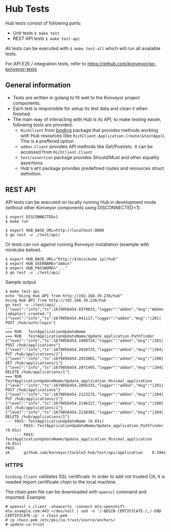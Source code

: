 # Hub Tests

Hub tests consist of following parts:
- Unit tests ```$ make test```
- REST API tests ```$ make test-api```

All tests can be executed with ```$ make test-all``` which will run all available tests.

For API E2E / integration tests, refer to https://github.com/konveyor/go-konveyor-tests

## General information

- Tests are written in golang to fit well to the Konveyor project components.
- Each test is responsible for setup its test data and clean it when finished.
- The main way of interacting with Hub is its API, to make testing easier, following tools are provided:
  - ```RichClient``` from [binding](https://github.com/konveyor/tackle2-hub/tree/main/binding) package that provides methods working with Hub resources (like ```RichClient.Application.Create(&testApp)```). This is a preffered option.
  - ```addon.Client``` provides API methods like Get/Post/etc. it can be accessed from ```RichClient.Client```
  - ```test/assertion``` package provides Should/Must and other equality assertions.
  - Hub's ```API``` package provides predefined routes and resources struct definition.


## REST API

API tests can be executed on locally running Hub in development mode (without other Konveyor components using DISCONNECTED=1).

```
$ export DISCONNECTED=1
$ make run
```

```
$ export HUB_BASE_URL=http://localhost:8080
$ go test -v ./test/api/
```

Or tests can run against running Konveyor installation (example with minikube below).

```
$ export HUB_BASE_URL="http://$(minikube ip)/hub"
$ export HUB_USERNAME="admin"
$ export HUB_PASSWORD="..."
$ go test -v ./test/api/
```

Sample output
```
$ make test-api 
echo "Using Hub API from http://192.168.39.236/hub"
Using Hub API from http://192.168.39.236/hub
go test -v ./test/api/...
{"level":"info","ts":1679056454.0379033,"logger":"addon","msg":"Addon (adapter) created."}
{"level":"info","ts":1679056454.041117,"logger":"addon","msg":"|201|  POST /hub/auth/login"}
...
=== RUN   TestApplicationUpdateName
=== RUN   TestApplicationUpdateName/Update_application_Pathfinder
{"level":"info","ts":1679056454.1980724,"logger":"addon","msg":"|201|  POST /hub/applications"}
{"level":"info","ts":1679056454.2010725,"logger":"addon","msg":"|204|  PUT /hub/applications/1"}
{"level":"info","ts":1679056454.2033865,"logger":"addon","msg":"|200|  GET /hub/applications/1"}
{"level":"info","ts":1679056454.2071495,"logger":"addon","msg":"|204|  DELETE /hub/applications/1"}
=== RUN   TestApplicationUpdateName/Update_application_Minimal_application
{"level":"info","ts":1679056454.2095335,"logger":"addon","msg":"|201|  POST /hub/applications"}
{"level":"info","ts":1679056454.2123275,"logger":"addon","msg":"|204|  PUT /hub/applications/1"}
{"level":"info","ts":1679056454.2146227,"logger":"addon","msg":"|200|  GET /hub/applications/1"}
{"level":"info","ts":1679056454.2210302,"logger":"addon","msg":"|204|  DELETE /hub/applications/1"}
--- PASS: TestApplicationUpdateName (0.03s)
    --- PASS: TestApplicationUpdateName/Update_application_Pathfinder (0.01s)
    --- PASS: TestApplicationUpdateName/Update_application_Minimal_application (0.01s)
PASS
ok  	github.com/konveyor/tackle2-hub/test/api/application	0.194s
```

### HTTPS

```binding.Client``` validates SSL certificate. In order to add not trusted CA, it is needed import certificate chain to the local machine.

The chain.pem file can be downloaded with ```openssl``` command and imported. Example:
```
# openssl s_client -showcerts -connect mta-openshift-mta.example.com:443 </dev/null | sed -n '/-BEGIN CERTIFICATE-/,/-END CERTIFICATE-/p' > chain.pem
# cp chain.pem /etc/pki/ca-trust/source/anchors/
# update-ca-trust
```
